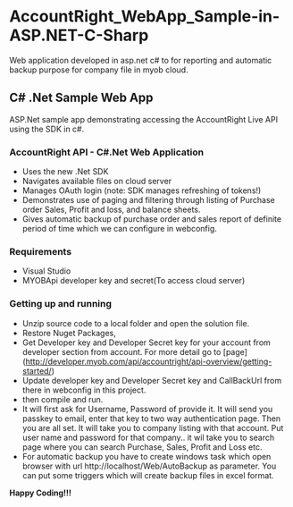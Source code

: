 # AccountRight_WebApp_Sample-in-ASP.NET-C-Sharp
Web application developed in asp.net c# to for reporting and automatic backup purpose for company file in myob cloud.


## C# .Net Sample Web App
ASP.Net sample app demonstrating accessing the AccountRight Live API using the SDK in c#.

### AccountRight API - C#.Net Web Application
*	Uses the new .Net SDK  
*	Navigates available files on cloud server 
*	Manages OAuth login (note: SDK manages refreshing of tokens!) 
*	Demonstrates use of paging and filtering through listing of Purchase order Sales, Profit and loss, and balance sheets.
*	Gives automatic backup of purchase order and sales report of definite period of time which we can configure in webconfig.

### Requirements
*	Visual Studio 
*	MYOBApi developer key and secret(To access cloud server)

### Getting up and running
* Unzip source code to a local folder and open the solution file. 
* Restore Nuget Packages,
* Get Developer key and Developer Secret key for your account from developer section from account. For more detail go to [page] (http://developer.myob.com/api/accountright/api-overview/getting-started/)
* Update developer key and Developer Secret key and CallBackUrl from there in webconfig in this project.
* then compile and run. 
* It will first ask for Username, Password of provide it. It will send you passkey to email, enter that key to two way authentication page. Then you are all set. It will take you to company listing with that account. Put user name and password for that company.. it wil take you to search page where you can search Purchase, Sales, Profit and Loss etc. 
* For automatic backup you have to create windows task which open browser with url http://localhost/Web/AutoBackup as parameter. You can put some triggers which will create backup files in excel format.

**Happy Coding!!!**
